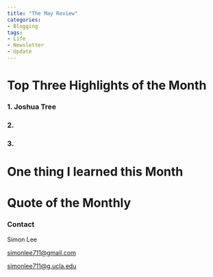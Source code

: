 ```yaml
---
title: "The May Review"
categories:
- Blogging
tags:
- Life
- Newsletter
- Update
---
```


# Top Three Highlights of the Month

### 1. Joshua Tree

### 2.

### 3.

# One thing I learned this Month

# Quote of the Monthly 


### Contact

Simon Lee

simonlee711@gmail.com

simonlee711@g.ucla.edu